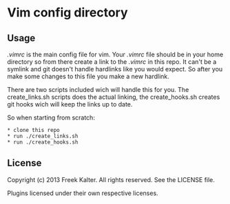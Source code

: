 Vim config directory
====================

## Usage

*.vimrc* is the main config file for vim. Your *.vimrc* file should be in your home directory so from there create a link to the *.vimrc* in this repo. It can't be a symlink and git doesn't handle hardlinks like you would expect. So after you make some changes to this file you make a new hardlink.

There are two scripts included wich will handle this for you. The create_links.sh scripts does the actual linking, the create_hooks.sh creates git hooks wich will keep the links up to date.

So when starting from scratch:

    * clone this repo
    * run ./create_links.sh
    * run ./create_hooks.sh

## License

Copyright (c) 2013 Freek Kalter. All rights reserved. See the LICENSE file.

Plugins licensed under their own respective licenses.
